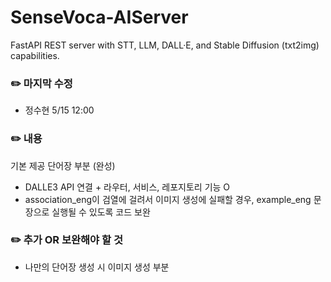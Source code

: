 # SenseVoca-AIServer
FastAPI REST server with STT, LLM, DALL·E, and Stable Diffusion (txt2img) capabilities.

### ✏️ 마지막 수정
- 정수현 5/15 12:00

### ✏️ 내용
기본 제공 단어장 부분 (완성)
- DALLE3 API 연결 + 라우터, 서비스, 레포지토리 기능 O
- association_eng이 검열에 걸려서 이미지 생성에 실패할 경우, example_eng 문장으로 실행될 수 있도록 코드 보완

### ✏️ 추가 OR 보완해야 할 것
- 나만의 단어장 생성 시 이미지 생성 부분